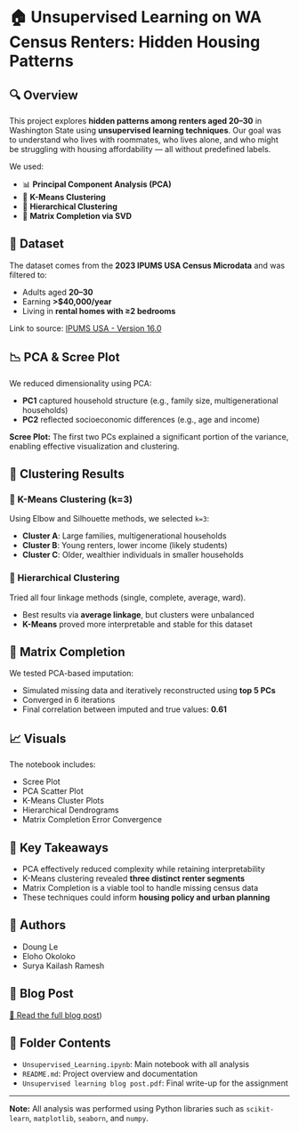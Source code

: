 
# 🏠 Unsupervised Learning on WA Census Renters: Hidden Housing Patterns

## 🔍 Overview
This project explores **hidden patterns among renters aged 20–30** in Washington State using **unsupervised learning techniques**. Our goal was to understand who lives with roommates, who lives alone, and who might be struggling with housing affordability — all without predefined labels.

We used:
- 📊 **Principal Component Analysis (PCA)**
- 🎯 **K-Means Clustering**
- 🌳 **Hierarchical Clustering**
- 🔧 **Matrix Completion via SVD**

## 📁 Dataset
The dataset comes from the **2023 IPUMS USA Census Microdata** and was filtered to:
- Adults aged **20–30**
- Earning **>$40,000/year**
- Living in **rental homes with ≥2 bedrooms**

Link to source: [IPUMS USA - Version 16.0](https://doi.org/10.18128/D010.V16.0)

## 📉 PCA & Scree Plot
We reduced dimensionality using PCA:
- **PC1** captured household structure (e.g., family size, multigenerational households)
- **PC2** reflected socioeconomic differences (e.g., age and income)

**Scree Plot:** The first two PCs explained a significant portion of the variance, enabling effective visualization and clustering.

## 👥 Clustering Results

### 🔹 K-Means Clustering (k=3)
Using Elbow and Silhouette methods, we selected `k=3`:
- **Cluster A**: Large families, multigenerational households
- **Cluster B**: Young renters, lower income (likely students)
- **Cluster C**: Older, wealthier individuals in smaller households

### 🔸 Hierarchical Clustering
Tried all four linkage methods (single, complete, average, ward).
- Best results via **average linkage**, but clusters were unbalanced
- **K-Means** proved more interpretable and stable for this dataset

## 🧩 Matrix Completion
We tested PCA-based imputation:
- Simulated missing data and iteratively reconstructed using **top 5 PCs**
- Converged in 6 iterations
- Final correlation between imputed and true values: **0.61**

## 📈 Visuals
The notebook includes:
- Scree Plot
- PCA Scatter Plot
- K-Means Cluster Plots
- Hierarchical Dendrograms
- Matrix Completion Error Convergence

## 📌 Key Takeaways
- PCA effectively reduced complexity while retaining interpretability
- K-Means clustering revealed **three distinct renter segments**
- Matrix Completion is a viable tool to handle missing census data
- These techniques could inform **housing policy and urban planning**

## 🧠 Authors
- Doung Le
- Eloho Okoloko
- Surya Kailash Ramesh

## 📎 Blog Post
[📖 Read the full blog post](https://github.com/Eliokay/Practical-Homework-4/blob/main/Unsupervised%20learning%20blog%20post.pdf))

## 📂 Folder Contents
- `Unsupervised_Learning.ipynb`: Main notebook with all analysis
- `README.md`: Project overview and documentation
- `Unsupervised learning blog post.pdf`: Final write-up for the assignment

---

**Note:** All analysis was performed using Python libraries such as `scikit-learn`, `matplotlib`, `seaborn`, and `numpy`.
